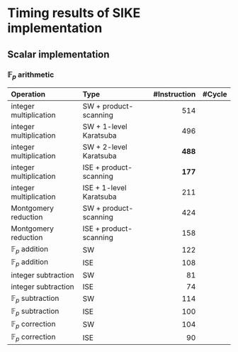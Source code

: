 # Timing results of SIKE implementation 

## Scalar implementation

### $\mathbb{F}_p$ arithmetic


| Operation                  | Type                    | #Instruction | #Cycle |
| :------------------------- | :---------------------- | ------------:| ------:|
| integer multiplication     | SW  + product-scanning  |        514   |        |
| integer multiplication     | SW  + 1-level Karatsuba |        496   |        |
| integer multiplication     | SW  + 2-level Karatsuba |      **488** |        |
| integer multiplication     | ISE + product-scanning  |      **177** |        |
| integer multiplication     | ISE + 1-level Karatsuba |        211   |        |
| Montgomery reduction       | SW  + product-scanning  |        424   |        |
| Montgomery reduction       | ISE + product-scanning  |        158   |        |
| $\mathbb{F}_p$ addition    | SW                      |        122   |        |
| $\mathbb{F}_p$ addition    | ISE                     |        108   |        |
| integer subtraction        | SW                      |         81   |        |
| integer subtraction        | ISE                     |         74   |        |
| $\mathbb{F}_p$ subtraction | SW                      |        114   |        |
| $\mathbb{F}_p$ subtraction | ISE                     |        100   |        |
| $\mathbb{F}_p$ correction  | SW                      |        104   |        |
| $\mathbb{F}_p$ correction  | ISE                     |         90   |        |